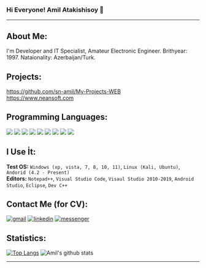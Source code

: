 <!-- 
Author: S-n Amil
Created Date: 30.07.2021
Updated Date: xx.xx.xxxx
Location: Azebaijan

(c) this readme file created by Amil Atakishisoy
-->










<h3> Hi  Everyone! Amil Atakishisoy 👋 </h3> 
<hr>

## About Me:
I'm Developer and IT Specialist, Amateur Electronic Engineer. Brithyear: 1997. Nataionality: Azerbaijan/Turk. 

## Projects:
https://github.com/sn-amil/My-Projects-WEB <br>
https://www.neansoft.com

## Programming Languages:
![](https://img.shields.io/badge/Java-ED8B00?style=for-the-badge&logo=java&logoColor=white)
![](https://img.shields.io/badge/Spring-6DB33F?style=for-the-badge&logo=spring&logoColor=white)
![](https://img.shields.io/badge/C-00599C?style=for-the-badge&logo=c&logoColor=white)
![](https://img.shields.io/badge/C%2B%2B-00599C?style=for-the-badge&logo=c%2B%2B&logoColor=white)
![](https://img.shields.io/badge/HTML-239120?style=for-the-badge&logo=html5&logoColor=white)
![](https://img.shields.io/badge/CSS-239120?&style=for-the-badge&logo=css3&logoColor=white)
![](https://img.shields.io/badge/JavaScript-F7DF1E?style=for-the-badge&logo=javascript&logoColor=black)
![](https://img.shields.io/badge/Bootstrap-563D7C?style=for-the-badge&logo=bootstrap&logoColor=white)
![](https://img.shields.io/badge/MySQL-00000F?style=for-the-badge&logo=mysql&logoColor=white)

## I Use İt:
**Test OS:** `Windows (xp, vista, 7, 8, 10, 11)`, `Linux (Kali, Ubuntu)`, `Andorid (4.2 - Present)` <br>
**Editors:** `Notepad++`, `Visual Studio Code`, `Visaul Studio 2010-2019`, `Android Studio`, `Eclipse`, `Dev C++` <br>

## Contact Me (for CV):
[![gmail](https://img.shields.io/badge/Gmail-D14836?style=for-the-badge&logo=gmail&logoColor=white)][1]
[![linkedin](https://img.shields.io/badge/LinkedIn-0077B5?style=for-the-badge&logo=linkedin&logoColor=white)][2]
[![messenger](https://img.shields.io/badge/Messenger-00B2FF?style=for-the-badge&logo=messenger&logoColor=white)][3]


[1]: mailto:amilsn7@gmail.com
[2]: https://www.linkedin.com/in/sn-amil/
[3]: https://www.facebook.com/amilatakishisoy/

## Statistics:
[![Top Langs](https://github-readme-stats.vercel.app/api/top-langs/?username=sn-amil&theme=radical&show_icons=true)](https://github.com/anuraghazra/github-readme-stats)
![Amil's github stats](https://github-readme-stats.vercel.app/api?username=sn-amil&theme=radical&show_icons=true)

<hr>

